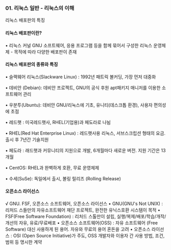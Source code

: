 ### 01. 리눅스 일반 - 리눅스의 이해

리눅스 배포판의 특징
#### 리눅스 배포판이란?
• 리눅스 커널 GNU 소프트웨어, 응용 프로그램 등을 함께 묶어서 구성한 리눅스 운영체제 - 목적에 따라 다양한 배포판이 존재
#### 리눅스 배포판의 종류와 특징
• 슬랙웨어 리눅스(Slackware Linux) : 1992년 패트릭 볼커딩, 가장 먼저 대중화  
  
• 데비안 (Debian): 데비안 프로젝트, GNU의 공식 후원 apt패키지 매니저를 이용한 소프트웨어 관리  
  
• 우분투(Ubuntu): 데비안 GNU/리눅스에 기초, 유니티(데스크톱 환경), 사용자 편의성에 초점  
  
• 레드햇 : 미국레드햇사, RHEL(기업용)과 페도라로 나뉨  
  
• RHEL(Red Hat Enterprise Linux) : 레드햇사용 리눅스, 서브스크립션 형태의 요금. 출시 후 7년간 기술지원  
  
• 페도라 : 래드햇과 커뮤니티의 지원으로 개발, 6개월마다 새로운 버전. 지원 기간은 13개월  
  
• CentOS: RHEL과 완벽하게 호환, 무료 운영체제  
  
• 수세(SuSe): 독일에서 출시, 볼링 릴리즈 (Rolling Release)  

#### 오픈소스 라이선스
√ GNU. FSF, 오픈소스 소프트웨어, 오픈소스 라이선스
• GNU(GNU's Not UNIX) : 리처드 스들만의 자유소프트웨어 재단 프로젝트, 완전한 유닉스호환 시스템이 목적
• FSF(Free Software Foundation) : 리처드 스톨만이 설립, 실행/복제/배포/학습/개작/개선의 자유, 유료/무료배포
• 오픈소스 소프트웨어(OSS) : 자유 소프트웨어 (Free Software) 대신 사용하게 된 용어. 자유와 무료의 용어 혼돈을 고려
• 오픈소스 라이선스 : OSI (Open Source Initiative)가 주도, OSS 개발자와 이용자 간 사용 방법, 조건, 범위 등 명시한 계약
